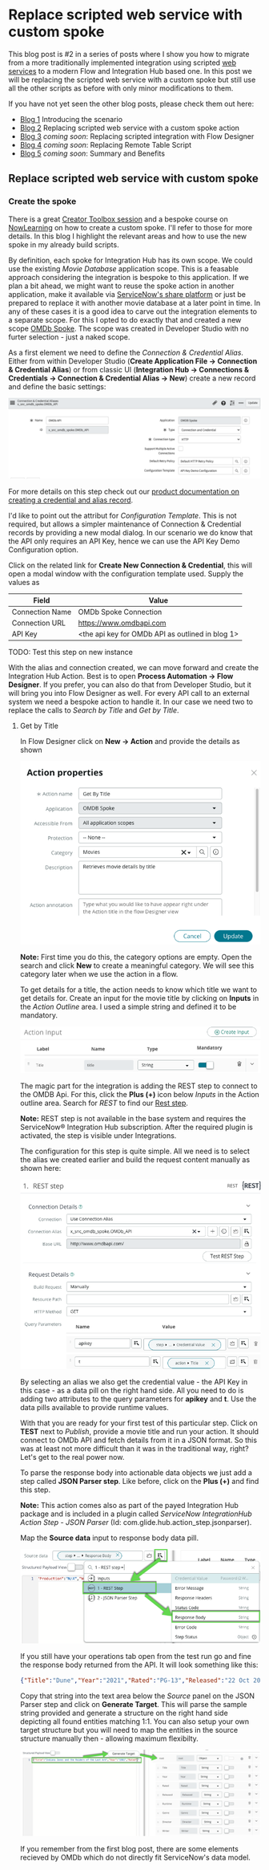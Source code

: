 # Replace scripted web service with custom spoke

This blog post is #2 in a series of posts where I show you how to migrate from a more traditionally implemented integration using scripted [web services](https://docs.servicenow.com/bundle/utah-api-reference/page/integrate/web-services/reference/r_AvailableWebServices.html) to a modern Flow and Integration Hub based one. In this post we will be replacing the scripted web service with a custom spoke but still use all the other scripts as before with only minor modifications to them.

If you have not yet seen the other blog posts, please check them out here:
- [Blog 1](***URL***) Introducing the scenario
- [Blog 2](***URL***) Replacing scripted web service with a custom spoke action
- [Blog 3](***URL***) _coming soon_: Replacing scripted integration with Flow Designer
- [Blog 4](***URL***) _coming soon_: Replacing Remote Table Script
- [Blog 5](***URL***) _coming soon_: Summary and Benefits


## Replace scripted web service with custom spoke

### Create the spoke

There is a great [Creator Toolbox session](https://developer.servicenow.com/blog.do?p=/post/creatortoolbox-creating-custom-spokes/) and a bespoke course on [NowLearning](https://nowlearning.servicenow.com/lxp/en/automation-engine/integration-hub-create-new-spokes?course_id=78eb862f1bf67890ab8bda03b24bcb78&id=learning_course_prev) on how to create a custom spoke. I'll refer to those for more details. In this blog I highlight the relevant areas and how to use the new spoke in my already build scripts.

By definition, each spoke for Integration Hub has its own scope. We could use the existing *Movie Database* application scope. This is a feasable approach considering the integration is bespoke to this application. If we plan a bit ahead, we might want to reuse the spoke action in another application, make it available via [ServiceNow's share platform](https://developer.servicenow.com/connect.do#!/share) or just be prepared to replace it with another movie database at a later point in time. In any of these cases it is a good idea to carve out the integration elements to a separate scope. For this I opted to do exactly that and created a new scope [OMDb Spoke](https://github.com/phifogg/now_omdb_spoke). The scope was created in Developer Studio with no furter selection - just a naked scope.

As a first element we need to define the *Connection & Credential Alias*. Either from within Developer Studio (**Create Application File -> Connection & Credential Alias**) or from classic UI (**Integration Hub -> Connections & Credentials -> Connection & Credential Alias -> New**) create a new record and define the basic settings:

![Credential and Alias Record](blog2_images/Cred_and_alias.png)

For more details on this step check out our [product documentation on creating a credential and alias record](https://docs.servicenow.com/csh?topicname=connection-alias.html&version=latest).

I'd like to point out the attribut for *Configuration Template*. This is not required, but allows a simpler maintenance of Connection & Credential records by providing a new modal dialog. In our scenario we do know that the API only requires an API Key, hence we can use the API Key Demo Configuration option.

Click on the related link for **Create New Connection & Credential**, this will open a modal window with the configuration template used. Supply the values as

Field | Value
----|----
Connection Name | OMDb Spoke Connection
Connection URL | https://www.omdbapi.com
API Key | <the api key for OMDb API as outlined in blog 1>

TODO: Test this step on new instance

With the alias and connection created, we can move forward and create the Integration Hub Action. Best is to open **Process Automation -> Flow Designer**. If you prefer, you can also do that from Developer Studio, but it will bring you into Flow Designer as well. For every API call to an external system we need a bespoke action to handle it. In our case we need two to replace the calls to *Search by Title* and *Get by Title*.

1. Get by Title

    In Flow Designer click on **New -> Action** and provide the details as shown

    ![New Action Dialog](blog2_images/new_action.png)

    **Note:** First time you do this, the category options are empty. Open the search and click **New** to create a meaningful category. We will see this category later when we use the action in a flow.

    To get details for a title, the action needs to know which title we want to get details for. Create an input for the movie title by clicking on **Inputs** in the *Action Outline* area. I used a simple string and defined it to be mandatory.

    ![Action Input](blog2_images/action_input.png)

    The magic part for the integration is adding the REST step to connect to the OMDB Api. For this, click the **Plus (+)** icon below *Inputs* in the Action outline area. Search for *REST* to find our [Rest step](https://docs.servicenow.com/bundle/vancouver-integrate-applications/page/administer/flow-designer/reference/rest-request-action-designer.html).

    **Note:** REST step is not available in the base system and requires the ServiceNow® Integration Hub subscription. After the required plugin is activated, the step is visible under Integrations.

    The configuration for this step is quite simple. All we need is to select the alias we created earlier and build the request content manually as shown here:

    ![REST Step configured](blog2_images/REST_Step.png)

    By selecting an alias we also get the credential value - the API Key in this case - as a data pill on the right hand side. All you need to do is adding two attributes to the query parameters for **apikey** and **t**. Use the data pills available to provide runtime values.

    With that you are ready for your first test of this particular step. Click on **TEST** next to *Publish*, provide a movie title and run your action. It should connect to OMDb API and fetch details from it in a JSON format. So this was at least not more difficult than it was in the traditional way, right? Let's get to the real power now.

    To parse the response body into actionable data objects we just add a step called **JSON Parser step**. Like before, click on the **Plus (+)** and find this step.

    **Note:** This action comes also as part of the payed Integration Hub package and is included in a plugin called *ServiceNow IntegrationHub Action Step - JSON Parser* (Id: com.glide.hub.action_step.jsonparser).

    Map the **Source data** input to response body data pill.

    ![JSON Parser Setup: Source mapping](blog2_images/JSON_Parser_source.png)

    If you still have your operations tab open from the test run go and fine the response body returned from the API. It will look something like this:

    ```json
    {"Title":"Dune","Year":"2021","Rated":"PG-13","Released":"22 Oct 2021","Runtime":"155 min","Genre":"Action, Adventure, Drama","Director":"Denis Villeneuve","Writer":"Jon Spaihts, Denis Villeneuve, Eric Roth","Actors":"Timothée Chalamet, Rebecca Ferguson, Zendaya","Plot":"A noble family becomes embroiled in a war for control over the galaxy's most valuable asset while its heir becomes troubled by visions of a dark future.","Language":"English, Mandarin","Country":"United States, Canada","Awards":"Won 6 Oscars. 171 wins & 283 nominations total","Poster":"https://m.media-amazon.com/images/M/MV5BN2FjNmEyNWMtYzM0ZS00NjIyLTg5YzYtYThlMGVjNzE1OGViXkEyXkFqcGdeQXVyMTkxNjUyNQ@@._V1_SX300.jpg","Ratings":[{"Source":"Internet Movie Database","Value":"8.0/10"},{"Source":"Rotten Tomatoes","Value":"83%"},{"Source":"Metacritic","Value":"74/100"}],"Metascore":"74","imdbRating":"8.0","imdbVotes":"710,207","imdbID":"tt1160419","Type":"movie","DVD":"22 Oct 2021","BoxOffice":"$108,327,830","Production":"N/A","Website":"N/A","Response":"True"}
    ```

    Copy that string into the text area below the *Source* panel on the JSON Parser step and click on **Generate Target**. This will parse the sample string provided and generate a structure on the right hand side depicting all found entities matching 1:1. You can also setup your own target structure but you will need to map the entities in the source structure manually then - allowing maximum flexibilty. 

    ![JSON Parser Setup: Generate target](blog2_images/JSON_Parser_generate.png)

    If you remember from the first blog post, there are some elements recieved by OMDb which do not directly fit ServiceNow's data model.